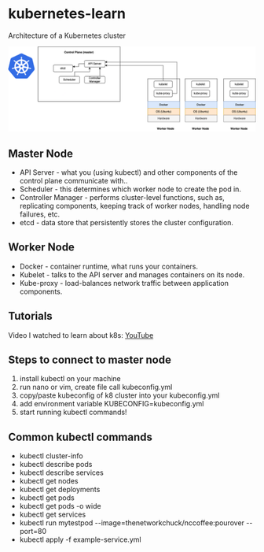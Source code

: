 # kubernetes-learn

Architecture of a Kubernetes cluster

![overview](images/k8_arch.drawio.png "k8 arch")

## Master Node
- API Server - what you (using kubectl) and other components of the control plane communicate with..
- Scheduler - this determines which worker node to create the pod in.
- Controller Manager - performs cluster-level functions, such as, replicating components, keeping track of worker nodes, handling node failures, etc.
- etcd - data store that persistently stores the cluster configuration.

## Worker Node
- Docker - container runtime, what runs your containers.
- Kubelet - talks to the API server and manages containers on its node.
- Kube-proxy - load-balances network traffic between application components.

## Tutorials
Video I watched to learn about k8s: [YouTube](https://youtu.be/7bA0gTroJjw?si=pjLvUtUuKT6ATTXX)

## Steps to connect to master node
1. install kubectl on your machine
2. run nano or vim, create file call kubeconfig.yml
3. copy/paste kubeconfig of k8 cluster into your kubeconfig.yml
4. add environment variable KUBECONFIG=kubeconfig.yml
5. start running kubectl commands!


## Common kubectl commands

- kubectl cluster-info
- kubectl describe pods
- kubectl describe services
- kubectl get nodes
- kubectl get deployments
- kubectl get pods
- kubectl get pods -o wide
- kubectl get services
- kubectl run mytestpod --image=thenetworkchuck/nccoffee:pourover --port=80
- kubectl apply -f example-service.yml